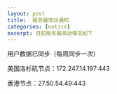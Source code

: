 ```yaml
---
layout: post
title:  服务器改动通知
categories: [notice]
excerpt: 目前服务器改动情况如下
---
```


用户数据已同步（每周同步一次）

美国洛杉矶节点：172.247.14.197:443 

香港节点：27.50.54.49:443

